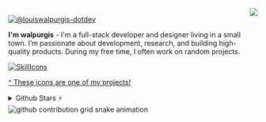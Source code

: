 <img align="right" src="https://visitor-badge.laobi.icu/badge?page_id=louiswalpurgis-dotdev.louiswalpurgis-dotdev" />

<a align="left" href="https://github.com/louiswalpurgis-dotdev/louiswalpurgis-dotdev"><img src="https://readme-typing-svg.herokuapp.com?font=Fira+Code&weight=600&size=30&duration=4000&pause=1000&color=FFFFFF&width=500&height=70&lines=👋+Hi,+I’m+@louiswalpurgis" alt="@louiswalpurgis-dotdev" /></a>

**I'm walpurgis** - I'm a full-stack developer and designer living in a small town. I’m passionate about development, research, and building high-quality products. During my free time, I often work on random projects.

[![SkillIcons](https://skillicons.dev/icons?i=react,nextjs,html,css,vscode,github,figma,tailwindcss,git,nodejs,javascript,express,mongodb,postgresql,mysql)](https://skillicons.dev)<br/>

<!-- icons?i=react,nextjs,vite,html,css,vscode,github,figma,tailwindcss,git,nodejs,python,javascript,typescript,express,firebase,mongodb,java,postgresql,mysql,flask -->

[^ These icons are one of my projects!](https://github.com/tandpfun/skill-icons)

<details>
  <summary>Github Stars ⚡</summary>
  
  <a href="#">![Github stats](https://github-readme-stats.vercel.app/api?username=louiswalpurgis-dotdev&theme=blueberry&count_private=true&hide_border=true&line_height=20)</a>
  <a href="#">![Top Langs](https://github-readme-stats.vercel.app/api/top-langs/?username=louiswalpurgis-dotdev&layout=compact&theme=blueberry&count_private=true&hide_border=true)</a>
</details>

<picture>
  <source
    media="(prefers-color-scheme: dark)"
    srcset="https://raw.githubusercontent.com/swliqor-dotdev/swliqor-dotdev/output/github-contribution-grid-snake-dark.svg"
  />
  <source
    media="(prefers-color-scheme: light)"
    srcset="https://raw.githubusercontent.com/swliqor-dotdev/swliqor-dotdev/output/github-contribution-grid-snake.svg"
  />
  <img
    alt="github contribution grid snake animation"
    src="https://raw.githubusercontent.com/swliqor-dotdev/swliqor-dotdev/output/github-contribution-grid-snake.svg"
  />
</picture>
